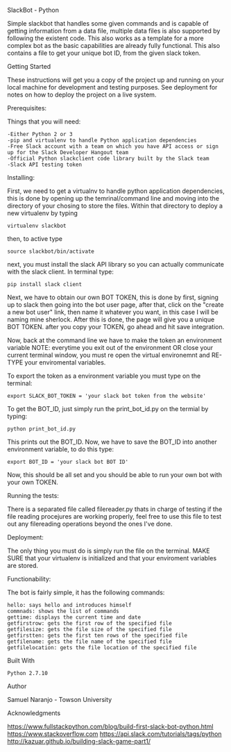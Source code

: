 SlackBot - Python

Simple slackbot that handles some given commands and is capable of getting information from a data file, multiple data files is also supported by following the existent code. This also works as a template for a more complex bot as the basic capabilities are already
fully functional. This also contains a file to get your unique bot ID, from the given slack token.

Getting Started

These instructions will get you a copy of the project up and running on your local machine for development and testing purposes. See deployment for notes on how to deploy the project on a live system.

  Prerequisites:

  Things that you will need:

    -Either Python 2 or 3
    -pip and virtualenv to handle Python application dependencies
    -Free Slack account with a team on which you have API access or sign up for the Slack Developer Hangout team
    -Official Python slackclient code library built by the Slack team
    -Slack API testing token

Installing:

  First, we need to get a virtualnv to handle python application dependencies, this is done by opening up the temrinal/command line
  and moving into the directory of your chosing to store the files. Within that directory to deploy a new virtualenv by typing
  
    virtualenv slackbot
  
  then, to active type
  
    source slackbot/bin/activate
    
  next, you must install the slack API library so you can actually communicate with the slack client. 
  In terminal type:
  
    pip install slack client
  
  Next, we have to obtain our own BOT TOKEN, this is done by first, signing up to slack then going into the bot user page, after that, click on the
  "create a new bot user" link, then name it whatever you want, in this case I will be naming mine sherlock. After this is done, the page will give you a 
  unique BOT TOKEN. after you copy your TOKEN, go ahead and hit save integration. 
  
  Now, back at the command line we have to make the token an environment variable
  NOTE: everytime you exit out of the environment OR close your current terminal window, you must re open the virtual environemnt and RE-TYPE your enviromental variables.
   
  To export the token as a environment variable you must type on the terminal:
    
    export SLACK_BOT_TOKEN = 'your slack bot token from the website'
  
  To get the BOT_ID, just simply run the print_bot_id.py on the termial by typing:
    
    python print_bot_id.py
    
  This prints out the BOT_ID. Now, we have to save the BOT_ID into another environment variable, to do this type:
  
    export BOT_ID = 'your slack bot BOT ID'
  
  Now, this should be all set and you should be able to run your own bot with your own TOKEN.
  
Running the tests:
  
  There is a separated file called filereader.py thats in charge of testing if the file reading procejures are working properly,
  feel free to use this file to test out any filereading operations beyond the ones I've done.

Deployment:
  
  The only thing you must do is simply run the file on the terminal. MAKE SURE that your virtualenv is initialized and that your enviroment variables are stored.

Functionability:
  
  The bot is fairly simple, it has the following commands:
    
    hello: says hello and introduces himself
    commnads: shows the list of commands
    gettime: displays the current time and date
    getfirstrow: gets the first row of the specified file
    getfilesize: gets the file size of the specified file
    getfirstten: gets the first ten rows of the specified file
    getfilename: gets the file name of the specified file
    getfilelocation: gets the file location of the specified file

Built With
    
    Python 2.7.10

Author

  Samuel Naranjo - Towson University

Acknowledgments

  https://www.fullstackpython.com/blog/build-first-slack-bot-python.html
  https://www.stackoverflow.com
  https://api.slack.com/tutorials/tags/python
  http://kazuar.github.io/building-slack-game-part1/
  
